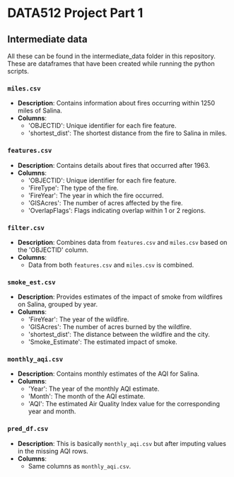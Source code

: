# DATA512 Project Part 1

## Intermediate data   
All these can be found in the intermediate_data folder in this repository. These are dataframes that have been created while running the python scripts.   

### `miles.csv`

- **Description**: Contains information about fires occurring within 1250 miles of Salina.
- **Columns**:
  - 'OBJECTID': Unique identifier for each fire feature.
  - 'shortest_dist': The shortest distance from the fire to Salina in miles.

### `features.csv`

- **Description**: Contains details about fires that occurred after 1963.
- **Columns**:
  - 'OBJECTID': Unique identifier for each fire feature.
  - 'FireType': The type of the fire.
  - 'FireYear': The year in which the fire occurred.
  - 'GISAcres': The number of acres affected by the fire.
  - 'OverlapFlags': Flags indicating overlap within 1 or 2 regions.

### `filter.csv`

- **Description**: Combines data from `features.csv` and `miles.csv` based on the 'OBJECTID' column.
- **Columns**:
  - Data from both `features.csv` and `miles.csv` is combined.  

### `smoke_est.csv`  

- **Description**: Provides estimates of the impact of smoke from wildfires on Salina, grouped by year.   
- **Columns**:  
  - 'FireYear': The year of the wildfire.  
  - 'GISAcres': The number of acres burned by the wildfire.  
  - 'shortest_dist': The distance between the wildfire and the city.  
  - 'Smoke_Estimate': The estimated impact of smoke.

### `monthly_aqi.csv`   

- **Description**: Contains monthly estimates of the AQI for Salina.  
- **Columns**:  
  - 'Year': The year of the monthly AQI estimate.  
  - 'Month': The month of the AQI estimate.   
  - 'AQI': The estimated Air Quality Index value for the corresponding year and month.   

### `pred_df.csv`  
- **Description**: This is basically `monthly_aqi.csv` but after imputing values in the missing AQI rows.
- **Columns**:  
  - Same columns as `monthly_aqi.csv`.
